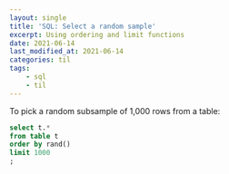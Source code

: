 ```yaml
---
layout: single
title: 'SQL: Select a random sample'
excerpt: Using ordering and limit functions
date: 2021-06-14
last_modified_at: 2021-06-14
categories: til
tags:
    - sql
    - til
---
```


To pick a random subsample of 1,000 rows from a table:

```sql
select t.*
from table t
order by rand()
limit 1000
;
```
